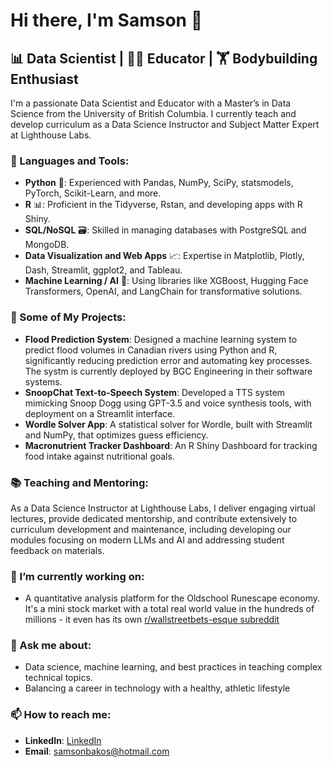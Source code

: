 # Hi there, I'm Samson 👋

## 📊 Data Scientist | 🧑‍🏫 Educator | 🏋️ Bodybuilding Enthusiast

I'm a passionate Data Scientist and Educator with a Master’s in Data Science from the University of British Columbia. I currently teach and develop curriculum as a Data Science Instructor and Subject Matter Expert at Lighthouse Labs.

### 🧰 Languages and Tools:

- **Python** 🐍: Experienced with Pandas, NumPy, SciPy, statsmodels, PyTorch, Scikit-Learn, and more.
- **R** 📊: Proficient in the Tidyverse, Rstan, and developing apps with R Shiny.
- **SQL/NoSQL** 🗃️: Skilled in managing databases with PostgreSQL and MongoDB.
- **Data Visualization and Web Apps** 📈: Expertise in Matplotlib, Plotly, Dash, Streamlit, ggplot2, and Tableau.
- **Machine Learning / AI** 🤖: Using libraries like XGBoost, Hugging Face Transformers, OpenAI, and LangChain for transformative solutions.

### 🚀 Some of My Projects:

- **Flood Prediction System**: Designed a machine learning system to predict flood volumes in Canadian rivers using Python and R, significantly reducing prediction error and automating key processes. The systm is currently deployed by BGC Engineering in their software systems.
- **SnoopChat Text-to-Speech System**: Developed a TTS system mimicking Snoop Dogg using GPT-3.5 and voice synthesis tools, with deployment on a Streamlit interface.
- **Wordle Solver App**: A statistical solver for Wordle, built with Streamlit and NumPy, that optimizes guess efficiency.
- **Macronutrient Tracker Dashboard**: An R Shiny Dashboard for tracking food intake against nutritional goals.

### 📚 Teaching and Mentoring:

As a Data Science Instructor at Lighthouse Labs, I deliver engaging virtual lectures, provide dedicated mentorship, and contribute extensively to curriculum development and maintenance, including developing our modules focusing on modern LLMs and AI and addressing student feedback on materials. 

### 🌱 I’m currently working on:

- A quantitative analysis platform for the Oldschool Runescape economy. It's a mini stock market with a total real world value in the hundreds of millions - it even has its own [r/wallstreetbets-esque subreddit](https://www.reddit.com/r/GrandExchangeBets/)

### 💬 Ask me about:

- Data science, machine learning, and best practices in teaching complex technical topics.
- Balancing a career in technology with a healthy, athletic lifestyle 

### 📫 How to reach me:

- **LinkedIn**: [LinkedIn](https://www.linkedin.com/in/samsonbakos/)
- **Email**: samsonbakos@hotmail.com



